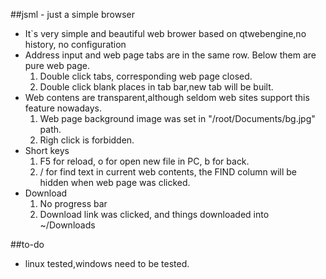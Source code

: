##jsml - just a simple browser
- It`s very simple and beautiful web brower based on qtwebengine,no history, no configuration
- Address input and web page tabs are in the same row. Below them are pure web page.
  1. Double click tabs, corresponding web page closed.
	2. Double click blank places in tab bar,new tab will be built.
- Web contens are transparent,although seldom web sites support this feature nowadays.
	1. Web page background image was set in "/root/Documents/bg.jpg" path.
  2. Righ click is forbidden.
- Short keys
  1. F5 for reload, o for open new file in PC, b for back.
	2. / for find text in current web contents, the FIND column will be hidden when web page was clicked.
- Download
  1. No progress bar
	2. Download link was clicked, and things downloaded into ~/Downloads

##to-do
- linux tested,windows need to be tested.
